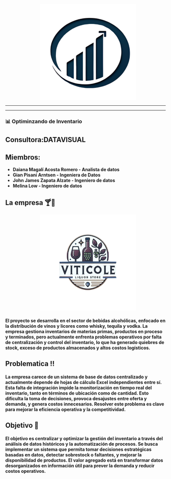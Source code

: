 <p align="center">
    <img src="https://github.com/Acosta-Magali/Proyecto-Final-Viticole/blob/main/Logos/LOGO%20DATAVISUAL.png" alt="Logo Datavisual" width="300" height="300">
</p>

_________________________________________________________________________________________________________________________

---

### 📊 Optiminzando de Inventario

## Consultora:DATAVISUAL

## Miembros: 

* **Daiana Magalí Acosta Romero - Analista de datos**
* **Gian Pisani Arntsen - Ingeniera de Datos**
* **John James Zapata Alzate - Ingeniero de datos**
* **Melina Low - Ingeniero de datos**

## La empresa 🍸🍾
<p align="center">
    <img src="https://github.com/Acosta-Magali/Proyecto-Final-Viticole/blob/main/Logos/LOGO%20VITICOLE.png" alt="Logo Viticole" width="300" height="300">
</p>

#### El proyecto se desarrolla en el sector de bebidas alcohólicas, enfocado en la distribución de vinos y licores como whisky, tequila y vodka. La empresa gestiona inventarios de materias primas, productos en proceso y terminados, pero actualmente enfrenta problemas operativos por falta de centralización y control del inventario, lo que ha generado quiebres de stock, exceso de productos almacenados y altos costos logísticos.

## Problematica ‼️

#### La empresa carece de un sistema de base de datos centralizado y actualmente depende de hojas de cálculo Excel independientes entre sí. Esta falta de integración impide la monitorización en tiempo real del inventario, tanto en términos de ubicación como de cantidad. Esto dificulta la toma de decisiones, provoca desajustes entre oferta y demanda, y genera costos innecesarios. Resolver este problema es clave para mejorar la eficiencia operativa y la competitividad.

## Objetivo 🎯

#### El objetivo es centralizar y optimizar la gestión del inventario a través del análisis de datos históricos y la automatización de procesos. Se busca implementar un sistema que permita tomar decisiones estratégicas basadas en datos, detectar sobrestock o faltantes, y mejorar la disponibilidad de productos. El valor agregado está en transformar datos desorganizados en información útil para prever la demanda y reducir costos operativos.
